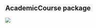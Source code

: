 ## AcademicCourse package
![](https://www.plantuml.com/plantuml/png/RSzD2i9038RXVKwH2_G2hYfYeKTm6QSVTN1-P99PbTxT0MMWQ9PvmmCPrQHOZO5UufwoWizE5aJlBhaMnKR4x8AeyWJmHjn6Ogx9JZmdmuhITdk_kZRm7hm-i7o4NexmbvgJDo_X1Yb7Z_YNuZmCdUdwXBzXfn5fQP-z0G00)
